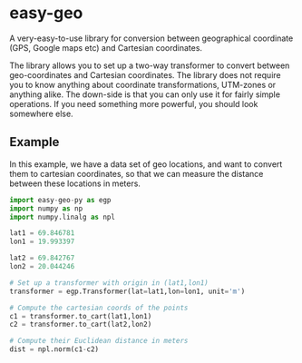 # easy-geo
A very-easy-to-use library for conversion between geographical coordinate (GPS, Google maps etc) and Cartesian coordinates.

The library allows you to set up a two-way transformer to convert between geo-coordinates and Cartesian coordinates.
The library does not require you to know anything about coordinate transformations, UTM-zones or anything alike. 
The down-side is that you can only use it for fairly simple operations. 
If you need something more powerful, you should look somewhere else.

## Example

In this example, we have a data set of geo locations, and want to convert them to cartesian coordinates,
so that we can measure the distance between these locations in meters.

```python
import easy-geo-py as egp
import numpy as np
import numpy.linalg as npl

lat1 = 69.846781
lon1 = 19.993397

lat2 = 69.842767
lon2 = 20.044246

# Set up a transformer with origin in (lat1,lon1)
transformer = egp.Transformer(lat=lat1,lon=lon1, unit='m')

# Compute the cartesian coords of the points
c1 = transformer.to_cart(lat1,lon1)
c2 = transformer.to_cart(lat2,lon2)

# Compute their Euclidean distance in meters
dist = npl.norm(c1-c2)
```
